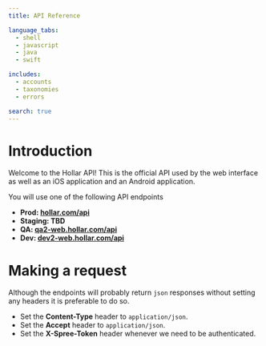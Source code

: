 ```yaml
---
title: API Reference

language_tabs:
  - shell
  - javascript
  - java
  - swift

includes:
  - accounts
  - taxonomies
  - errors

search: true
---
```


# Introduction

Welcome to the Hollar API! This is the official API used by the web interface as well as an iOS application and an Android application.

You will use one of the following API endpoints

* **Prod: [hollar.com/api](http://hollar.com/api)**
* **Staging: TBD**
* **QA: [qa2-web.hollar.com/api](http://qa2-web.hollar.com/api)**
* **Dev: [dev2-web.hollar.com/api](http://dev2-web.hollar.com/api)**

# Making a request

Although the endpoints will probably return `json` responses without setting any headers it is preferable to do so.

* Set the **Content-Type** header to `application/json`.
* Set the **Accept** header to `application/json`.
* Set the **X-Spree-Token** header whenever we need to be authenticated.

